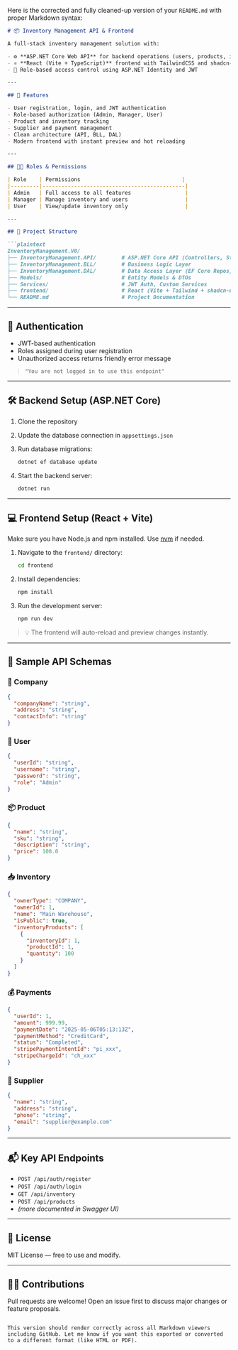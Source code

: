 Here is the corrected and fully cleaned-up version of your `README.md` with proper Markdown syntax:

````markdown
# 📦 Inventory Management API & Frontend

A full-stack inventory management solution with:

- ⚙️ **ASP.NET Core Web API** for backend operations (users, products, inventory, suppliers, payments)
- ⚛️ **React (Vite + TypeScript)** frontend with TailwindCSS and shadcn-ui
- 🔐 Role-based access control using ASP.NET Identity and JWT

---

## 🚀 Features

- User registration, login, and JWT authentication
- Role-based authorization (Admin, Manager, User)
- Product and inventory tracking
- Supplier and payment management
- Clean architecture (API, BLL, DAL)
- Modern frontend with instant preview and hot reloading

---

## 🧑‍💼 Roles & Permissions

| Role    | Permissions                                |
|---------|---------------------------------------------|
| Admin   | Full access to all features                 |
| Manager | Manage inventory and users                  |
| User    | View/update inventory only                  |

---

## 📁 Project Structure

```plaintext
InventoryManagement.V0/
├── InventoryManagement.API/        # ASP.NET Core API (Controllers, Startup)
├── InventoryManagement.BLL/        # Business Logic Layer
├── InventoryManagement.DAL/        # Data Access Layer (EF Core Repos)
├── Models/                         # Entity Models & DTOs
├── Services/                       # JWT Auth, Custom Services
├── frontend/                       # React (Vite + Tailwind + shadcn-ui)
└── README.md                       # Project Documentation
````

---

## 🔐 Authentication

* JWT-based authentication
* Roles assigned during user registration
* Unauthorized access returns friendly error message

> `"You are not logged in to use this endpoint"`

---

## 🛠️ Backend Setup (ASP.NET Core)

1. Clone the repository

2. Update the database connection in `appsettings.json`

3. Run database migrations:

   ```bash
   dotnet ef database update
   ```

4. Start the backend server:

   ```bash
   dotnet run
   ```

---

## 💻 Frontend Setup (React + Vite)

Make sure you have Node.js and npm installed. Use [nvm](https://github.com/nvm-sh/nvm#installing-and-updating) if needed.

1. Navigate to the `frontend/` directory:

   ```bash
   cd frontend
   ```

2. Install dependencies:

   ```bash
   npm install
   ```

3. Run the development server:

   ```bash
   npm run dev
   ```

> 💡 The frontend will auto-reload and preview changes instantly.

---

## 📌 Sample API Schemas

### 🏢 Company

```json
{
  "companyName": "string",
  "address": "string",
  "contactInfo": "string"
}
```

### 👤 User

```json
{
  "userId": "string",
  "username": "string",
  "password": "string",
  "role": "Admin"
}
```

### 📦 Product

```json
{
  "name": "string",
  "sku": "string",
  "description": "string",
  "price": 100.0
}
```

### 📥 Inventory

```json
{
  "ownerType": "COMPANY",
  "ownerId": 1,
  "name": "Main Warehouse",
  "isPublic": true,
  "inventoryProducts": [
    {
      "inventoryId": 1,
      "productId": 1,
      "quantity": 100
    }
  ]
}
```

### 💰 Payments

```json
{
  "userId": 1,
  "amount": 999.99,
  "paymentDate": "2025-05-06T05:13:13Z",
  "paymentMethod": "CreditCard",
  "status": "Completed",
  "stripePaymentIntentId": "pi_xxx",
  "stripeChargeId": "ch_xxx"
}
```

### 🚚 Supplier

```json
{
  "name": "string",
  "address": "string",
  "phone": "string",
  "email": "supplier@example.com"
}
```

---

## 📬 Key API Endpoints

* `POST /api/auth/register`
* `POST /api/auth/login`
* `GET /api/inventory`
* `POST /api/products`
* *(more documented in Swagger UI)*

---

## 📄 License

MIT License — free to use and modify.

---

## 🙋‍♀️ Contributions

Pull requests are welcome!
Open an issue first to discuss major changes or feature proposals.

```

This version should render correctly across all Markdown viewers including GitHub. Let me know if you want this exported or converted to a different format (like HTML or PDF).
```
